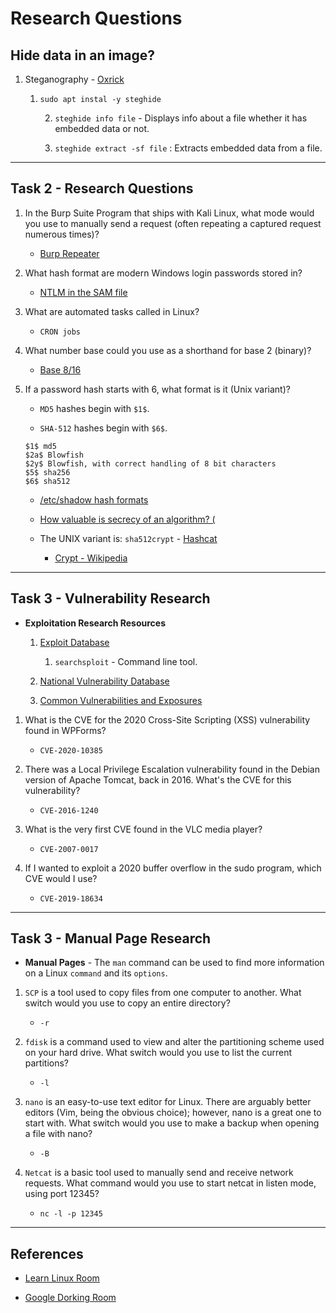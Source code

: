 # Research Questions

## Hide data in an image?

1. Steganography - [Oxrick](https://0xrick.github.io/lists/stego/)

    1. `sudo apt instal -y steghide`

        2. `steghide info file` - Displays info about a file whether it has embedded data or not.

        3. `steghide extract -sf file` : Extracts embedded data from a file.

---

## Task 2 - Research Questions

1. In the Burp Suite Program that ships with Kali Linux, what mode would you use to manually send a request (often repeating a captured request numerous times)?

    * [Burp Repeater](https://portswigger.net/burp/documentation/desktop/tools/repeater/using)

2. What hash format are modern Windows login passwords stored in?

    * [NTLM in the SAM file](https://resources.infosecinstitute.com/category/certifications-training/ethical-hacking/breaking-password-security/breaking-windows-passwords/)

3. What are automated tasks called in Linux?

    - `CRON jobs`

4. What number base could you use as a shorthand for base 2 (binary)?

    * [Base 8/16](http://byte-notes.com/number-bases/)

5. If a password hash starts with $6$, what format is it (Unix variant)?

    * `MD5` hashes begin with `$1$`.

    * `SHA-512` hashes begin with `$6$`.

    ```
    $1$ md5
    $2a$ Blowfish
    $2y$ Blowfish, with correct handling of 8 bit characters
    $5$ sha256
    $6$ sha512
    ```

    * [/etc/shadow hash formats](https://www.aychedee.com/2012/03/14/etc_shadow-password-hash-formats/)

    * [How valuable is secrecy of an algorithm? (](https://security.stackexchange.com/questions/55991/why-does-md5-hash-starts-from-1-and-sha-512-from-6-isnt-it-weakness-in-its)

    * The UNIX variant is: `sha512crypt` - [Hashcat](https://hashcat.net/forum/thread-1405.html)

        * [Crypt - Wikipedia](<https://en.wikipedia.org/wiki/Crypt_(C)>)

---

## Task 3 - Vulnerability Research

*   __Exploitation Research Resources__

    1. [Exploit Database](https://www.exploit-db.com/)

        1. `searchsploit` - Command line tool.

    2. [National Vulnerability Database](https://nvd.nist.gov/vuln/search)

    3. [Common Vulnerabilities and Exposures](https://cve.mitre.org/)

1. What is the CVE for the 2020 Cross-Site Scripting (XSS) vulnerability found in WPForms?

    * `CVE-2020-10385`

2. There was a Local Privilege Escalation vulnerability found in the Debian version of Apache Tomcat, back in 2016. What's the CVE for this vulnerability?

    * `CVE-2016-1240`

3. What is the very first CVE found in the VLC media player?

    * `CVE-2007-0017`

4. If I wanted to exploit a 2020 buffer overflow in the sudo program, which CVE would I use?

    * `CVE-2019-18634`

---

## Task 3 - Manual Page Research

-   **Manual Pages** - The `man` command can be used to find more information on a Linux `command` and its `options`.

1. `SCP` is a tool used to copy files from one computer to another. What switch would you use to copy an entire directory?

    * `-r`

2. `fdisk` is a command used to view and alter the partitioning scheme used on your hard drive. What switch would you use to list the current partitions?

    * `-l`

3. `nano` is an easy-to-use text editor for Linux. There are arguably better editors (Vim, being the obvious choice); however, nano is a great one to start with. What switch would you use to make a backup when opening a file with nano?

    * `-B`

4. `Netcat` is a basic tool used to manually send and receive network requests. What command would you use to start netcat in listen mode, using port 12345?

    * `nc -l -p 12345`

---

## References

-   [Learn Linux Room](https://tryhackme.com/room/zthlinux)

-   [Google Dorking Room](https://tryhackme.com/room/googledorking)
